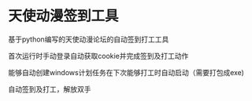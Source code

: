 # 天使动漫签到工具

基于python编写的天使动漫论坛的自动签到打工工具

首次运行时手动登录自动获取cookie并完成签到及打工动作

能够自动创建windows计划任务在下次能够打工时自动启动（需要打包成exe)

自动签到及打工，解放双手
